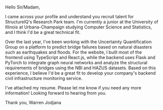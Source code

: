 Hello Sir/Madam,

I came across your profile and understand you recruit talent for StructureIQ's Research Park team. I'm currently a junior at the University of Illinois at Urbana-Champaign studying Computer Science and Statistics, and I think I'd be a great technical fit.


Over the last year, I've been working with the Uncertainty Quantification Group on a platform to predict bridge failures based on natural disasters such as earthquakes and floods. For the website, I built most of the frontend using TypeScript and React.js, while the backend uses Flask and PyTorch to integrate graph neural networks and analyze the structural requirements of bridges using the NBI and HAZUS datasets. Based on this experience, I believe I'd be a great fit to develop your company's backend civil infrastructure monitoring service.

I've attached my resume. Please let me know if you need any more information! Looking forward to hearing from you.

Thank you, 
Warren Jodjana
